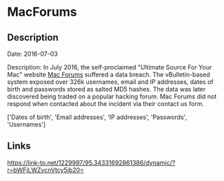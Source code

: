 # MacForums

## Description

Date: 2016-07-03

Description:
In July 2016, the self-proclaimed &quot;Ultimate Source For Your Mac&quot; website <a href="https://www.mac-forums.com/" target="_blank" rel="noopener">Mac Forums</a> suffered a data breach. The vBulletin-based system exposed over 326k usernames, email and IP addresses, dates of birth and passwords stored as salted MD5 hashes. The data was later discovered being traded on a popular hacking forum. Mac Forums did not respond when contacted about the incident via their contact us form.


['Dates of birth', 'Email addresses', 'IP addresses', 'Passwords', 'Usernames']

## Links

https://link-to.net/1229997/95.34331692861386/dynamic/?r=bWFjLWZvcnVtcy5jb20=